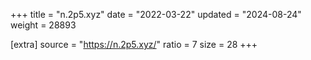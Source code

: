 +++
title = "n.2p5.xyz"
date = "2022-03-22"
updated = "2024-08-24"
weight = 28893

[extra]
source = "https://n.2p5.xyz/"
ratio = 7
size = 28
+++
